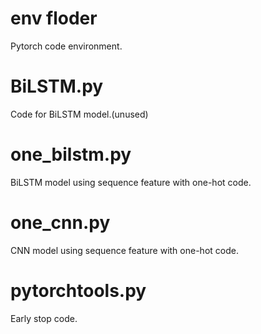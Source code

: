 # env floder
Pytorch code environment.
# BiLSTM.py
Code for BiLSTM model.(unused)
# one_bilstm.py
BiLSTM model using sequence feature with one-hot code.
# one_cnn.py
CNN model using sequence feature with one-hot code.
# pytorchtools.py
Early stop code.
